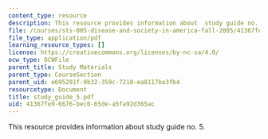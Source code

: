 ```yaml
---
content_type: resource
description: This resource provides information about  study guide no. 5.
file: /courses/sts-005-disease-and-society-in-america-fall-2005/41367fe96676bec065dea5fa92d365ac_study_guide_5.pdf
file_type: application/pdf
learning_resource_types: []
license: https://creativecommons.org/licenses/by-nc-sa/4.0/
ocw_type: OCWFile
parent_title: Study Materials
parent_type: CourseSection
parent_uid: e695291f-9b32-359c-7210-ea8117ba3fb4
resourcetype: Document
title: study_guide_5.pdf
uid: 41367fe9-6676-bec0-65de-a5fa92d365ac
---
```

This resource provides information about  study guide no. 5.
